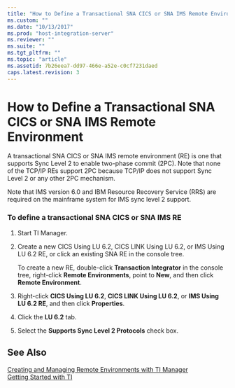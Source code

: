 ```yaml
---
title: "How to Define a Transactional SNA CICS or SNA IMS Remote Environment2 | Microsoft Docs"
ms.custom: ""
ms.date: "10/13/2017"
ms.prod: "host-integration-server"
ms.reviewer: ""
ms.suite: ""
ms.tgt_pltfrm: ""
ms.topic: "article"
ms.assetid: 7b26eea7-dd97-466e-a52e-c0cf7231daed
caps.latest.revision: 3
---
```

# How to Define a Transactional SNA CICS or SNA IMS Remote Environment
A transactional SNA CICS or SNA IMS remote environment (RE) is one that supports Sync Level 2 to enable two-phase commit (2PC). Note that none of the TCP/IP REs support 2PC because TCP/IP does not support Sync Level 2 or any other 2PC mechanism.  
  
 Note that IMS version 6.0 and IBM Resource Recovery Service (RRS) are required on the mainframe system for IMS sync level 2 support.  
  
### To define a transactional SNA CICS or SNA IMS RE  
  
1.  Start TI Manager.  
  
2.  Create a new CICS Using LU 6.2, CICS LINK Using LU 6.2, or IMS Using LU 6.2 RE, or click an existing SNA RE in the console tree.  
  
     To create a new RE, double-click **Transaction Integrator** in the console tree, right-click **Remote Environments**, point to **New**, and then click **Remote Environment**.  
  
3.  Right-click **CICS Using LU 6.2**, **CICS LINK Using LU 6.2**, or **IMS Using LU 6.2 RE**, and then click **Properties**.  
  
4.  Click the **LU 6.2** tab.  
  
5.  Select the **Supports Sync Level 2 Protocols** check box.  
  
## See Also  
 [Creating and Managing Remote Environments with TI Manager](../core/creating-and-managing-remote-environments-with-ti-manager.md)   
 [Getting Started with TI](../core/getting-started-with-ti.md)